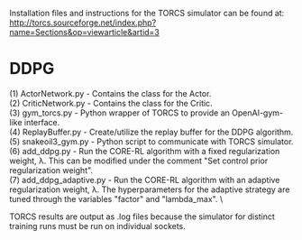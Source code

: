 Installation files and instructions for the TORCS simulator can be found at: <http://torcs.sourceforge.net/index.php?name=Sections&op=viewarticle&artid=3>

# DDPG
(1) ActorNetwork.py - Contains the class for the Actor. \
(2) CriticNetwork.py - Contains the class for the Critic. \
(3) gym_torcs.py - Python wrapper of TORCS to provide an OpenAI-gym-like interface. \
(4) ReplayBuffer.py - Create/utilize the replay buffer for the DDPG algorithm. \
(5) snakeoil3_gym.py - Python script to communicate with TORCS simulator. \
(6) add_ddpg.py - Run the CORE-RL algorithm with a fixed regularization weight, λ. This can be modified under the comment "Set control prior regularization weight". \
(7) add_ddpg_adaptive.py - Run the CORE-RL algorithm with an adaptive regularization weight, λ. The hyperparameters for the adaptive strategy are tuned through the variables "factor" and "lambda_max". \
 
TORCS results are output as .log files because the simulator for distinct training runs must be run on individual sockets.
